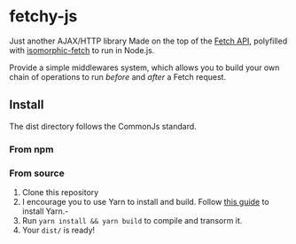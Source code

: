 fetchy-js
=========

Just another AJAX/HTTP library
Made on the top of the [Fetch API](https://developer.mozilla.org/en-US/docs/Web/API/Fetch_API),
polyfilled with [isomorphic-fetch](https://github.com/matthew-andrews/isomorphic-fetch) to run in Node.js.

Provide a simple middlewares system, which allows you to build your own chain of operations
to run *before* and *after* a Fetch request.

## Install
The dist directory follows the CommonJs standard.

### From npm


### From source

1. Clone this repository
1. I encourage you to use Yarn to install and build. Follow [this guide](https://yarnpkg.com/en/docs/install) to install Yarn.-
1. Run `yarn install && yarn build` to compile and transorm it.
1. Your `dist/` is ready!
